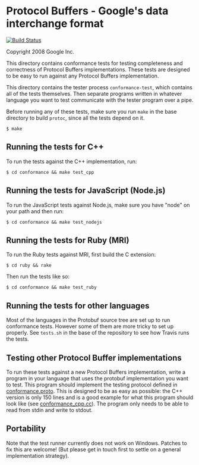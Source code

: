 Protocol Buffers - Google's data interchange format
===================================================

[![Build Status](https://travis-ci.org/google/protobuf.svg?branch=master)](https://travis-ci.org/google/protobuf)

Copyright 2008 Google Inc.

This directory contains conformance tests for testing completeness and
correctness of Protocol Buffers implementations.  These tests are designed
to be easy to run against any Protocol Buffers implementation.

This directory contains the tester process `conformance-test`, which
contains all of the tests themselves.  Then separate programs written
in whatever language you want to test communicate with the tester
program over a pipe.

Before running any of these tests, make sure you run `make` in the base
directory to build `protoc`, since all the tests depend on it.

    $ make

Running the tests for C++
-------------------------

To run the tests against the C++ implementation, run:

    $ cd conformance && make test_cpp

Running the tests for JavaScript (Node.js)
------------------------------------------

To run the JavaScript tests against Node.js, make sure you have "node"
on your path and then run:

    $ cd conformance && make test_nodejs

Running the tests for Ruby (MRI)
--------------------------------

To run the Ruby tests against MRI, first build the C extension:

    $ cd ruby && rake

Then run the tests like so:

    $ cd conformance && make test_ruby

Running the tests for other languages
-------------------------------------

Most of the languages in the Protobuf source tree are set up to run
conformance tests.  However some of them are more tricky to set up
properly.  See `tests.sh` in the base of the repository to see how
Travis runs the tests.

Testing other Protocol Buffer implementations
---------------------------------------------

To run these tests against a new Protocol Buffers implementation, write a
program in your language that uses the protobuf implementation you want
to test.  This program should implement the testing protocol defined in
[conformance.proto](https://github.com/google/protobuf/blob/master/conformance/conformance.proto).
This is designed to be as easy as possible: the C++ version is only
150 lines and is a good example for what this program should look like
(see [conformance_cpp.cc](https://github.com/google/protobuf/blob/master/conformance/conformance_cpp.cc)).
The program only needs to be able to read from stdin and write to stdout.

Portability
-----------

Note that the test runner currently does not work on Windows.  Patches
to fix this are welcome!  (But please get in touch first to settle on
a general implementation strategy).
